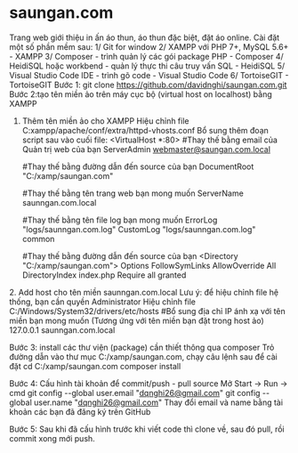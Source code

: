 # saungan.com
Trang web giới thiệu in ấn áo thun, áo thun đặc biệt, đặt áo online.
Cài đặt một số phần mềm sau:
1/ Git for window
2/ XAMPP với PHP 7+, MySQL 5.6+ - XAMPP
3/ Composer - trình quản lý các gói package PHP - Composer
4/ HeidiSQL hoặc workbend - quản lý thực thi câu truy vấn SQL - HeidiSQL
5/ Visual Studio Code IDE - trình gõ code - Visual Studio Code
6/ TortoiseGIT - TortoiseGIT
Bước 1:
git clone https://github.com/davidnghi/saungan.com.git
Bước 2:tạo tên miền ảo trên máy cục bộ (virtual host on localhost) bằng XAMPP
1. Thêm tên miền ảo cho XAMPP
Hiệu chỉnh file C:xampp/apache/conf/extra/httpd-vhosts.conf
Bổ sung thêm đoạn script sau vào cuối file:
<VirtualHost *:80>
    #Thay thế bằng email của Quản trị web của bạn
	  ServerAdmin webmaster@saungan.com.local
	
	  #Thay thế bằng đường dẫn đến source của bạn
    DocumentRoot "C:/xamp/saungan.com"
	
	  #Thay thế bằng tên trang web bạn mong muốn
    ServerName  saunngan.com.local
	
	  #Thay thế bằng tên file log bạn mong muốn
    ErrorLog "logs/saunngan.com.log"
    CustomLog "logs/saunngan.com.log" common
	
	  #Thay thế bằng đường dẫn đến source của bạn
    <Directory "C:/xamp/saungan.com">
        Options FollowSymLinks
        AllowOverride All
        DirectoryIndex index.php
        Require all granted
    </Directory>
</VirtualHost>
2. Add host cho tên miền saunngan.com.local
Lưu ý: để hiệu chỉnh file hệ thống, bạn cần quyền Administrator
Hiệu chỉnh file C:/Windows/System32/drivers/etc/hosts
#Bổ sung địa chỉ IP ánh xạ với tên miền bạn mong muốn (Tương ứng với tên miền bạn đặt trong host ảo)
127.0.0.1		saunngan.com.local

Bước 3: install các thư viện (package) cần thiết thông qua composer
Trỏ đường dẫn vào thư mục C:/xamp/saungan.com, chạy câu lệnh sau để cài đặt
cd C:/xamp/saungan.com
composer install

Bước 4:
Cấu hình tài khoản để commit/push - pull source
Mở Start -> Run -> cmd
git config --global user.email "dqnghi26@gmail.com"
git config --global user.name "dqnghi26@gmail.com"
Thay đổi email và name bằng tài khoản các bạn đã đăng ký trên GitHub

Bước 5:
Sau khi đã cấu hình trước khi viết code thì clone về, sau đó pull, rồi commit xong mới push.
